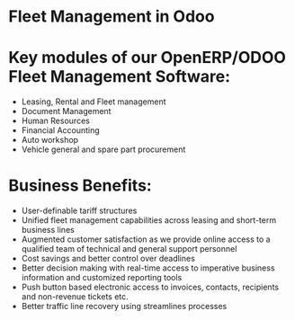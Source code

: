 # Fleet Management in Odoo

# Key modules of our OpenERP/ODOO Fleet Management Software:
- Leasing, Rental and Fleet management
- Document Management
- Human Resources
- Financial Accounting
- Auto workshop
- Vehicle general and spare part procurement
 

# Business Benefits:

- User-definable tariff structures
- Unified fleet management capabilities across leasing and short-term business lines
- Augmented customer satisfaction as we provide online access to a qualified team of technical and general support personnel
- Cost savings and better control over deadlines
- Better decision making with real-time access to imperative business information and customized reporting tools
- Push button based electronic access to invoices, contacts, recipients and non-revenue tickets etc.
- Better traffic line recovery using streamlines processes
